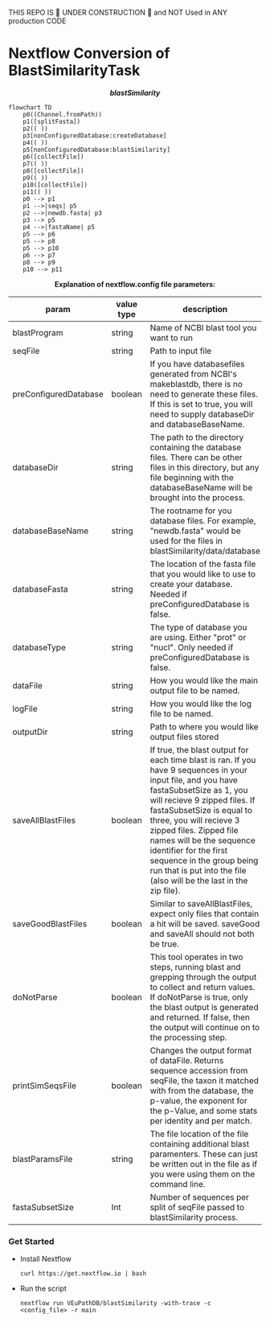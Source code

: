 THIS REPO IS 🚧 UNDER CONSTRUCTION 🚧 and NOT Used in ANY production CODE
# Nextflow Conversion of BlastSimilarityTask

***<p align=center>blastSimilarity</p>***  
```mermaid
flowchart TD
    p0((Channel.fromPath))
    p1([splitFasta])
    p2(( ))
    p3[nonConfiguredDatabase:createDatabase]
    p4(( ))
    p5[nonConfiguredDatabase:blastSimilarity]
    p6([collectFile])
    p7(( ))
    p8([collectFile])
    p9(( ))
    p10([collectFile])
    p11(( ))
    p0 --> p1
    p1 -->|seqs| p5
    p2 -->|newdb.fasta| p3
    p3 --> p5
    p4 -->|fastaName| p5
    p5 --> p6
    p5 --> p8
    p5 --> p10
    p6 --> p7
    p8 --> p9
    p10 --> p11
```

**<p align=center>Explanation of nextflow.config file parameters:</p>**

| param         | value type        | description  |
| ------------- | ------------- | ------------ |
| blastProgram  | string | Name of NCBI blast tool you want to run |
| seqFile  | string | Path to input file |
| preConfiguredDatabase  | boolean | If you have databasefiles generated from NCBI's makeblastdb, there is no need to generate these files. If this is set to true, you will need to supply databaseDir and databaseBaseName. |
| databaseDir | string | The path to the directory containing the database files. There can be other files in this directory, but any file beginning with the databaseBaseName will be brought into the process. |
| databaseBaseName | string | The rootname for you database files. For example, "newdb.fasta" would be used for the files in blastSimilarity/data/database |
| databaseFasta | string | The location of the fasta file that you would like to use to create your database. Needed if preConfiguredDatabase is false. |
| databaseType | string | The type of database you are using. Either "prot" or "nucl". Only needed if preConfiguredDatabase is false. |
| dataFile | string | How you would like the main output file to be named. |
| logFile | string | How you would like the log file to be named. |
| outputDir | string | Path to where you would like output files stored |
| saveAllBlastFiles | boolean | If true, the blast output for each time blast is ran. If you have 9 sequences in your input file, and you have fastaSubsetSize as 1, you will recieve 9 zipped files. If fastaSubsetSize is equal to three, you will recieve 3 zipped files. Zipped file names will be the sequence identifier for the first sequence in the group being run that is put into the file (also will be the last in the zip file). |
| saveGoodBlastFiles | boolean | Similar to saveAllBlastFiles, expect only files that contain a hit will be saved. saveGood and saveAll should not both be true. |
| doNotParse | boolean | This tool operates in two steps, running blast and grepping through the output to collect and return values. If doNotParse is true, only the blast output is generated and returned. If false, then the output will continue on to the processing step. |
| printSimSeqsFile | boolean | Changes the output format of dataFile. Returns sequence accession from seqFile, the taxon it matched with from the database, the p-value, the exponent for the p-Value, and some stats per identity and per match. | 
| blastParamsFile | string | The file location of the file containing additional blast paramenters. These can just be written out in the file as if you were using them on the command line. |
| fastaSubsetSize | Int | Number of sequences per split of seqFile passed to blastSimilarity process. |
 
### Get Started
  * Install Nextflow
    
    `curl https://get.nextflow.io | bash`
  
  * Run the script
    
    `nextflow run VEuPathDB/blastSimilarity -with-trace -c  <config_file> -r main`
